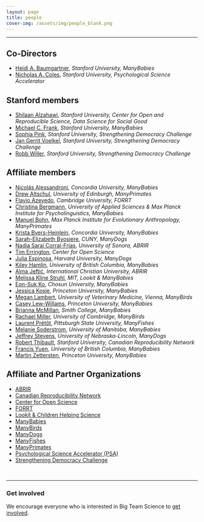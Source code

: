 ```yaml
---
layout: page
title: people
cover-img: /assets/img/people_blank.png
---
```



***

## Co-Directors
* [Heidi A. Baumgartner](https://profiles.stanford.edu/heidi-baumgartner), *Stanford University, ManyBabies*
* [Nicholas A. Coles](https://hai.stanford.edu/people/nicholas-coles), *Stanford University, Psychological Science Accelerator*

## Stanford members
* [Shilaan Alzahawi](https://shilaan.rbind.io), *Stanford University, Center for Open and Reproducible Science, Data Science for Social Good*
* [Michael C. Frank](https://web.stanford.edu/~mcfrank/), *Stanford University, ManyBabies*
* [Sophia Pink](http://www.sophiapink.com), *Stanford University, Strengthening Democracy Challenge*
* [Jan Gerrit Voelkel](https://sociology.stanford.edu/people/jan-gerrit-voelkel), *Stanford University, Strengthening Democracy Challenge*
* [Robb Willer](https://sociology.stanford.edu/people/robb-willer), *Stanford University, Strengthening Democracy Challenge*

## Affiliate members
* [Nicolás Alessandroni](http://infantresearch.ca/team), *Concordia University, ManyBabies*
* [Drew Altschul](https://www.ed.ac.uk/profile/drewmaltschul), *University of Edinburgh, ManyPrimates*
* [Flavio Azevedo](http://flavioazevedo.com/about), *Cambridge University, FORRT*
* [Christina Bergmann](https://www.mpi.nl/people/bergmann-christina), *University of Applied Sciences & Max Planck Institute for Psycholinguistics, ManyBabies*
* [Manuel Bohn](https://manuelbohn.github.io/), *Max Planck Institute for Evolutionary Anthropology, ManyPrimates*
* [Krista Byers-Heinlein](https://www.concordia.ca/artsci/psychology/faculty.html?fpid=krista-byers-heinlein), *Concordia University, ManyBabies*
* [Sarah-Elizabeth Byosiere](https://www.gc.cuny.edu/people/sarah-elizabeth-byosiere), *CUNY, ManyDogs*
* [Nadia Saraí Corral-Frías](), *University of Sonora, ABRIR*
* [Tim Errington](https://osf.io/alh38/), *Center for Open Science*
* [Julia Espinosa](https://sites.google.com/view/jespinosa), *Harvard University, ManyDogs*
* [Kiley Hamlin](https://psych.ubc.ca/profile/kiley-hamlin/), *University of British Columbia, ManyBabies*
* [Alma Jeftić](https://scholar.google.com/citations?hl=hr&user=oXBgT5IAAAAJ&scilu=&scisig=AMD79ooAAAAAXq25diM285kFt1dt_PGpX5fStWUWAcr_&gmla=AJsN-F77VWP7ByzcKTeyKVUFBEMMrhEt1Oo28IneH9WUpDk0B8NXc_lMDD_rBcEoIkFrjqcrXFdc9Sx4lPeyYZITuPtGSBZFo_qzJ_6zHHdLvyqPFT2_DOqdlWrWqliUGZ4r44PD6ELr&sciund=14116810897412037656), *International Christian University, ABRIR*
* [Melissa Kline Struhl](http://www.melissaklinestruhl.com), *MIT, Lookit & ManyBabies*
* [Eon-Suk Ko](https://sites.google.com/site/eonsuk/), *Chosun University, ManyBabies*
* [Jessica Kosie](https://jkosie.github.io), *Princeton University, ManyBabies*
* [Megan Lambert](https://www.researchgate.net/profile/Megan-Lambert), *University of Veterinary Medicine, Vienna, ManyBirds*
* [Casey Lew-Willams](https://psych.princeton.edu/person/casey-lew-williams), *Princeton University, ManyBabies*
* [Brianna McMillan](https://www.smith.edu/academics/faculty/brianna-mcmillan), *Smith College, ManyBabies*
* [Rachael Miller](https://www.drrachaelmiller.com/), *University of Cambridge, ManyBirds*
* [Laurent Prétôt](https://www.pittstate.edu/education/psychology-and-counseling/faculty-and-staff/laurent-pr%C3%A9t%C3%B4t.html), *Pittsburgh State University, ManyFishes*
* [Melanie Soderstrom](https://home.cc.umanitoba.ca/~soderstr/), *University of Manitoba, ManyBabies*
* [Jeffrey Stevens](https://dogcog.unl.edu/people), *University of Nebraska-Lincoln, ManyDogs*
* [Robert Thibault](https://www.robert-thibault.com/), *Stanford University, Canadian Reproducibility Network*
* [Francis Yuen](https://cic.psych.ubc.ca/), *University of British Columbia, ManyBabies*
* [Martin Zettersten](https://mzettersten.github.io), *Princeton University, ManyBabies*


## Affiliate and Partner Organizations
* [ABRIR](https://abrirpsy.org/)
* [Canadian Reproducibility Network](https://carn-recar.ca/)
* [Center for Open Science](https://www.cos.io/)
* [FORRT](https://forrt.org/)
* [Lookit & Children Helping Science](https://lookit.mit.edu)
* [ManyBabies](manybabies.github.io)
* [ManyBirds](http://themanybirds.com)
* [ManyDogs](https://manydogsproject.github.io)
* [ManyFishes](https://twitter.com/TheManyFishes)
* [ManyPrimates](https://manyprimates.github.io)
* [Psychological Science Accelerator (PSA)](https://psysciacc.org)
* [Strengthening Democracy Challenge](https://www.strengtheningdemocracychallenge.org)
<br>


***

### Get involved
We encourage everyone who is interested in Big Team Science to [get involved]({{site.baseurl}}/get_involved/).


